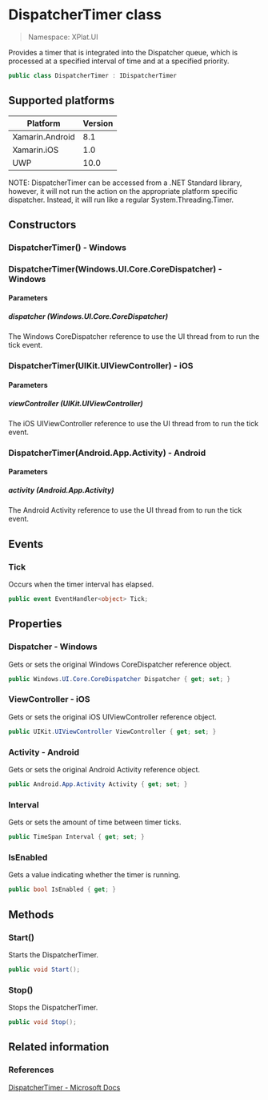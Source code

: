 # DispatcherTimer class

> Namespace: XPlat.UI

Provides a timer that is integrated into the Dispatcher queue, which is processed at a specified interval of time and at a specified priority.

```csharp
public class DispatcherTimer : IDispatcherTimer
```

## Supported platforms

| Platform | Version |
| --- | --- |
| Xamarin.Android | 8.1 |
| Xamarin.iOS  | 1.0 |
| UWP | 10.0 | 

NOTE: DispatcherTimer can be accessed from a .NET Standard library, however, it will not run the action on the appropriate platform specific dispatcher. Instead, it will run like a regular System.Threading.Timer.

## Constructors

### DispatcherTimer() - Windows

### DispatcherTimer(Windows.UI.Core.CoreDispatcher) - Windows

#### Parameters
##### dispatcher (Windows.UI.Core.CoreDispatcher)
The Windows CoreDispatcher reference to use the UI thread from to run the tick event.

### DispatcherTimer(UIKit.UIViewController) - iOS

#### Parameters
##### viewController (UIKit.UIViewController)
The iOS UIViewController reference to use the UI thread from to run the tick event.

### DispatcherTimer(Android.App.Activity) - Android

#### Parameters
##### activity (Android.App.Activity)
The Android Activity reference to use the UI thread from to run the tick event.

## Events

### Tick

Occurs when the timer interval has elapsed.

```csharp
public event EventHandler<object> Tick;
```

## Properties

### Dispatcher - Windows

Gets or sets the original Windows CoreDispatcher reference object.

```csharp
public Windows.UI.Core.CoreDispatcher Dispatcher { get; set; }
```

### ViewController - iOS

Gets or sets the original iOS UIViewController reference object.

```csharp
public UIKit.UIViewController ViewController { get; set; }
```

### Activity - Android

Gets or sets the original Android Activity reference object.

```csharp
public Android.App.Activity Activity { get; set; }
```

### Interval

Gets or sets the amount of time between timer ticks.

```csharp
public TimeSpan Interval { get; set; }
```

### IsEnabled

Gets a value indicating whether the timer is running.

```csharp
public bool IsEnabled { get; }
```

## Methods

### Start()

Starts the DispatcherTimer.

```csharp
public void Start();
```

### Stop()

Stops the DispatcherTimer.

```csharp
public void Stop();
```

## Related information

### References

[DispatcherTimer - Microsoft Docs](https://docs.microsoft.com/en-us/uwp/api/windows.ui.xaml.dispatchertimer)